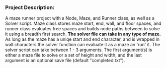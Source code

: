 ### Project Description:
A maze runner project with a Node, Maze, and Runner class, as well as a Solver script. Maze class stores maze start, end, wall, and floor spaces, and runner class evaluates free spaces and builds node paths between to solve it using a breadth first search. **The solver file can take in any type of maze.** As long as the maze has a uniqe start and end character, and is wrapped in wall characters the solver function can evaluate it as a maze an 'run' it. The solver script can take between 1 - 3 arguments. The first argument(s) is either a maze file to solve or a set of height and width, and  the last argument is an optional save file (default "completed.txt").


